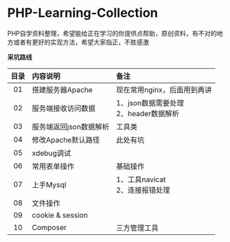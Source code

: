# PHP-Learning-Collection
PHP自学资料整理，希望能给正在学习的你提供点帮助，原创资料，有不对的地方或者有更好的实现方法，希望大家指正，不胜感激

**采坑路线**

| 目录 | 内容说明  |  备注  |
| :----:  | :---- |:---- |
| 01  | 搭建服务器Apache | 现在常用nginx，后面用到再讲 |
| 02  | 服务端接收访问数据 | 1、json数据需要处理<br>2、header数据解析 |
| 03  | 服务端返回json数据解析 | 工具类 |
| 04  | 修改Apache默认路径 | 此处有坑 |
| 05  | xdebug调试 |  |
| 06  | 常用表单操作 | 基础操作 |
| 07  | 上手Mysql |  1、工具navicat<br> 2、连接报错处理 |
| 08  | 文件操作 |   |
| 09  | cookie & session |  |
| 10  | Composer | 三方管理工具  |